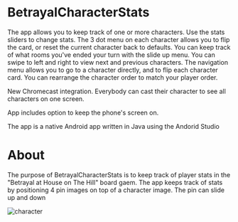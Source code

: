 # BetrayalCharacterStats

The app allows you to keep track of one or more characters.
Use the stats sliders to change stats. The 3 dot menu on each character allows you to flip the card, or reset the current character back to defaults.
You can keep track of what rooms you've ended your turn with the slide up menu.
You can swipe to left and right to view next and previous characters.
The navigation menu allows you to go to a character directly, and to flip each character card.
You can rearrange the character order to match your player order.

New Chromecast integration.
Everybody can cast their character to see all characters on one screen.

App includes option to keep the phone's screen on.

The app is a native Android app written in Java using the Andorid Studio

# About
The purpose of BetrayalCharacterStats is to keep track of player stats in the "Betrayal at House on The Hill" board gaem. The app keeps track of stats by positioning 4 pin images on top of a character image. The pin can slide up and down 

![character](../docs/Character.PNG)
